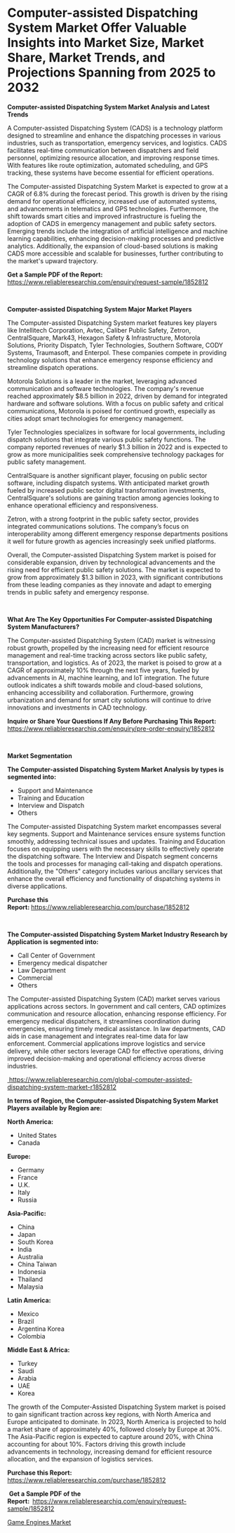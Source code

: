 <p><h1>Computer-assisted Dispatching System Market Offer Valuable Insights into Market Size, Market Share, Market Trends, and Projections Spanning from 2025 to 2032</h1></p><p><strong>Computer-assisted Dispatching System Market Analysis and Latest Trends</strong></p>
<p><p>A Computer-assisted Dispatching System (CADS) is a technology platform designed to streamline and enhance the dispatching processes in various industries, such as transportation, emergency services, and logistics. CADS facilitates real-time communication between dispatchers and field personnel, optimizing resource allocation, and improving response times. With features like route optimization, automated scheduling, and GPS tracking, these systems have become essential for efficient operations.</p><p>The Computer-assisted Dispatching System Market is expected to grow at a CAGR of 6.8% during the forecast period. This growth is driven by the rising demand for operational efficiency, increased use of automated systems, and advancements in telematics and GPS technologies. Furthermore, the shift towards smart cities and improved infrastructure is fueling the adoption of CADS in emergency management and public safety sectors. Emerging trends include the integration of artificial intelligence and machine learning capabilities, enhancing decision-making processes and predictive analytics. Additionally, the expansion of cloud-based solutions is making CADS more accessible and scalable for businesses, further contributing to the market's upward trajectory.</p></p>
<p><strong>Get a Sample PDF of the Report:&nbsp;</strong> <a href="https://www.reliableresearchiq.com/enquiry/request-sample/1852812?utm_campaign=2883&utm_medium=2&utm_source=Github&utm_content=ia&utm_term=11032025&utm_id=computer-assisted-dispatching-system">https://www.reliableresearchiq.com/enquiry/request-sample/1852812</a></p>
<p>&nbsp;</p>
<p><strong>Computer-assisted Dispatching System Major Market Players</strong></p>
<p><p>The Computer-assisted Dispatching System market features key players like Intellitech Corporation, Avtec, Caliber Public Safety, Zetron, CentralSquare, Mark43, Hexagon Safety & Infrastructure, Motorola Solutions, Priority Dispatch, Tyler Technologies, Southern Software, CODY Systems, Traumasoft, and Enterpol. These companies compete in providing technology solutions that enhance emergency response efficiency and streamline dispatch operations.</p><p>Motorola Solutions is a leader in the market, leveraging advanced communication and software technologies. The company's revenue reached approximately $8.5 billion in 2022, driven by demand for integrated hardware and software solutions. With a focus on public safety and critical communications, Motorola is poised for continued growth, especially as cities adopt smart technologies for emergency management.</p><p>Tyler Technologies specializes in software for local governments, including dispatch solutions that integrate various public safety functions. The company reported revenues of nearly $1.3 billion in 2022 and is expected to grow as more municipalities seek comprehensive technology packages for public safety management.</p><p>CentralSquare is another significant player, focusing on public sector software, including dispatch systems. With anticipated market growth fueled by increased public sector digital transformation investments, CentralSquare's solutions are gaining traction among agencies looking to enhance operational efficiency and responsiveness.</p><p>Zetron, with a strong footprint in the public safety sector, provides integrated communications solutions. The company’s focus on interoperability among different emergency response departments positions it well for future growth as agencies increasingly seek unified platforms.</p><p>Overall, the Computer-assisted Dispatching System market is poised for considerable expansion, driven by technological advancements and the rising need for efficient public safety solutions. The market is expected to grow from approximately $1.3 billion in 2023, with significant contributions from these leading companies as they innovate and adapt to emerging trends in public safety and emergency response.</p></p>
<p>&nbsp;</p>
<p><strong>What Are The Key Opportunities For Computer-assisted Dispatching System Manufacturers?</strong></p>
<p><p>The Computer-assisted Dispatching System (CAD) market is witnessing robust growth, propelled by the increasing need for efficient resource management and real-time tracking across sectors like public safety, transportation, and logistics. As of 2023, the market is poised to grow at a CAGR of approximately 10% through the next five years, fueled by advancements in AI, machine learning, and IoT integration. The future outlook indicates a shift towards mobile and cloud-based solutions, enhancing accessibility and collaboration. Furthermore, growing urbanization and demand for smart city solutions will continue to drive innovations and investments in CAD technology.</p></p>
<p><strong>Inquire or Share Your Questions If Any Before Purchasing This Report:</strong> <a href="https://www.reliableresearchiq.com/enquiry/pre-order-enquiry/1852812?utm_campaign=2883&utm_medium=2&utm_source=Github&utm_content=ia&utm_term=11032025&utm_id=computer-assisted-dispatching-system">https://www.reliableresearchiq.com/enquiry/pre-order-enquiry/1852812</a></p>
<p>&nbsp;</p>
<p><strong>Market Segmentation</strong></p>
<p><strong>The Computer-assisted Dispatching System Market Analysis by types is segmented into:</strong></p>
<p><ul><li>Support and Maintenance</li><li>Training and Education</li><li>Interview and Dispatch</li><li>Others</li></ul></p>
<p><p>The Computer-assisted Dispatching System market encompasses several key segments. Support and Maintenance services ensure systems function smoothly, addressing technical issues and updates. Training and Education focuses on equipping users with the necessary skills to effectively operate the dispatching software. The Interview and Dispatch segment concerns the tools and processes for managing call-taking and dispatch operations. Additionally, the "Others" category includes various ancillary services that enhance the overall efficiency and functionality of dispatching systems in diverse applications.</p></p>
<p><strong>Purchase this Report:&nbsp;</strong><a href="https://www.reliableresearchiq.com/purchase/1852812?utm_campaign=2883&utm_medium=2&utm_source=Github&utm_content=ia&utm_term=11032025&utm_id=computer-assisted-dispatching-system">https://www.reliableresearchiq.com/purchase/1852812</a></p>
<p>&nbsp;</p>
<p><strong>The Computer-assisted Dispatching System Market Industry Research by Application is segmented into:</strong></p>
<p><ul><li>Call Center of Government</li><li>Emergency medical dispatcher</li><li>Law Department</li><li>Commercial</li><li>Others</li></ul></p>
<p><p>The Computer-assisted Dispatching System (CAD) market serves various applications across sectors. In government and call centers, CAD optimizes communication and resource allocation, enhancing response efficiency. For emergency medical dispatchers, it streamlines coordination during emergencies, ensuring timely medical assistance. In law departments, CAD aids in case management and integrates real-time data for law enforcement. Commercial applications improve logistics and service delivery, while other sectors leverage CAD for effective operations, driving improved decision-making and operational efficiency across diverse industries.</p></p>
<p><a href="https://www.reliableresearchiq.com/global-computer-assisted-dispatching-system-market-r1852812?utm_campaign=2883&utm_medium=2&utm_source=Github&utm_content=ia&utm_term=11032025&utm_id=computer-assisted-dispatching-system">&nbsp;https://www.reliableresearchiq.com/global-computer-assisted-dispatching-system-market-r1852812</a></p>
<p><strong>In terms of Region, the Computer-assisted Dispatching System Market Players available by Region are:</strong></p>
<p>
    <p> <strong> North America: </strong>
        <ul>
            <li>United States</li>
            <li>Canada</li>
        </ul>
        </p> 
    <p> <strong> Europe: </strong>
        <ul>
            <li>Germany</li>
            <li>France</li>
            <li>U.K.</li>
            <li>Italy</li>
            <li>Russia</li>
        </ul>
        </p> 
    <p> <strong> Asia-Pacific: </strong>
        <ul>
            <li>China</li>
            <li>Japan</li>
            <li>South Korea</li>
            <li>India</li>
            <li>Australia</li>
            <li>China Taiwan</li>
            <li>Indonesia</li>
            <li>Thailand</li>
            <li>Malaysia</li>
        </ul>
        </p> 
    <p> <strong> Latin America: </strong>
        <ul>
            <li>Mexico</li>
            <li>Brazil</li>
            <li>Argentina Korea</li>
            <li>Colombia</li>
        </ul>
        </p> 
    <p> <strong> Middle East & Africa: </strong>
        <ul>
            <li>Turkey</li>
            <li>Saudi</li>
            <li>Arabia</li>
            <li>UAE</li>
            <li>Korea</li>
        </ul>
    </p>
    </p>
<p><p>The growth of the Computer-Assisted Dispatching System market is poised to gain significant traction across key regions, with North America and Europe anticipated to dominate. In 2023, North America is projected to hold a market share of approximately 40%, followed closely by Europe at 30%. The Asia-Pacific region is expected to capture around 20%, with China accounting for about 10%. Factors driving this growth include advancements in technology, increasing demand for efficient resource allocation, and the expansion of logistics services.</p></p>
<p><strong>Purchase this Report: </strong><a href="https://www.reliableresearchiq.com/purchase/1852812?utm_campaign=2883&utm_medium=2&utm_source=Github&utm_content=ia&utm_term=11032025&utm_id=computer-assisted-dispatching-system">https://www.reliableresearchiq.com/purchase/1852812</a></p>
<p>&nbsp;<strong>Get a Sample PDF of the Report:&nbsp;&nbsp;</strong><a href="https://www.reliableresearchiq.com/enquiry/request-sample/1852812?utm_campaign=2883&utm_medium=2&utm_source=Github&utm_content=ia&utm_term=11032025&utm_id=computer-assisted-dispatching-system">https://www.reliableresearchiq.com/enquiry/request-sample/1852812</a></p>
<p><strong></strong></p>
<p><p><a href="https://github.com/jaquelynhasenaue8/Market-Research-Report-List-1/blob/main/game-engines-market.md?utm_campaign=2883&utm_medium=2&utm_source=Github&utm_content=ia&utm_term=11032025&utm_id=computer-assisted-dispatching-system">Game Engines Market</a></p></p>